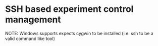 # SSH based experiment control management

NOTE: Windows supports expects cygwin to be installed (i.e. ssh to be a valid command like tool)


